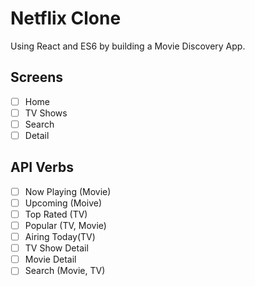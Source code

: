 # Netflix Clone

 Using React and ES6 by building a Movie Discovery App.

 ## Screens
- [ ] Home
- [ ] TV Shows
- [ ] Search
- [ ] Detail

## API Verbs

- [ ] Now Playing (Movie)
- [ ] Upcoming (Moive)
- [ ] Top Rated (TV)
- [ ] Popular (TV, Movie)
- [ ] Airing Today(TV)
- [ ] TV Show Detail
- [ ] Movie Detail
- [ ] Search (Movie, TV)